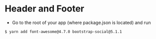 # Header and Footer

- Go to the root of your app (where package.json is located) and run

```
$ yarn add font-awesome@4.7.0 bootstrap-social@5.1.1
```
